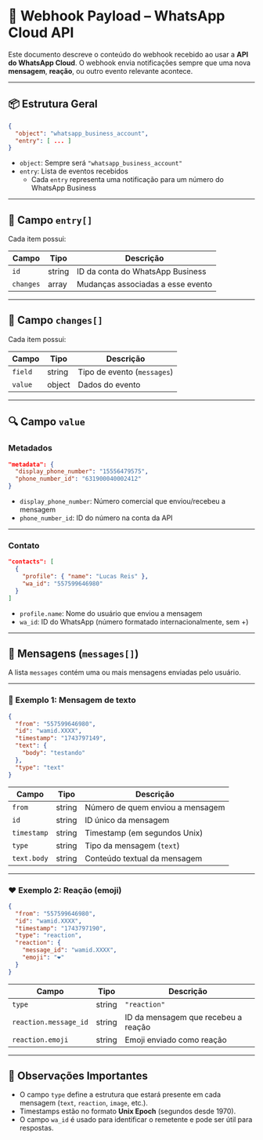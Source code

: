 
# 📄 Webhook Payload – WhatsApp Cloud API

Este documento descreve o conteúdo do webhook recebido ao usar a **API do WhatsApp Cloud**. O webhook envia notificações sempre que uma nova **mensagem**, **reação**, ou outro evento relevante acontece.

---

## 📦 Estrutura Geral

```json
{
  "object": "whatsapp_business_account",
  "entry": [ ... ]
}
```

- `object`: Sempre será `"whatsapp_business_account"`
- `entry`: Lista de eventos recebidos
  - Cada `entry` representa uma notificação para um número do WhatsApp Business

---

## 🔁 Campo `entry[]`

Cada item possui:

| Campo         | Tipo    | Descrição                                      |
|---------------|---------|-----------------------------------------------|
| `id`          | string  | ID da conta do WhatsApp Business               |
| `changes`     | array   | Mudanças associadas a esse evento              |

---

## 🔄 Campo `changes[]`

Cada item possui:

| Campo       | Tipo    | Descrição                     |
|-------------|---------|-------------------------------|
| `field`     | string  | Tipo de evento (`messages`)   |
| `value`     | object  | Dados do evento               |

---

## 🔍 Campo `value`

### Metadados

```json
"metadata": {
  "display_phone_number": "15556479575",
  "phone_number_id": "631900040002412"
}
```

- `display_phone_number`: Número comercial que enviou/recebeu a mensagem
- `phone_number_id`: ID do número na conta da API

---

### Contato

```json
"contacts": [
  {
    "profile": { "name": "Lucas Reis" },
    "wa_id": "557599646980"
  }
]
```

- `profile.name`: Nome do usuário que enviou a mensagem
- `wa_id`: ID do WhatsApp (número formatado internacionalmente, sem +)

---

## 💬 Mensagens (`messages[]`)

A lista `messages` contém uma ou mais mensagens enviadas pelo usuário.

---

### 📄 Exemplo 1: Mensagem de texto

```json
{
  "from": "557599646980",
  "id": "wamid.XXXX",
  "timestamp": "1743797149",
  "text": {
    "body": "testando"
  },
  "type": "text"
}
```

| Campo       | Tipo    | Descrição                                      |
|-------------|---------|-----------------------------------------------|
| `from`      | string  | Número de quem enviou a mensagem               |
| `id`        | string  | ID único da mensagem                           |
| `timestamp` | string  | Timestamp (em segundos Unix)                   |
| `type`      | string  | Tipo da mensagem (`text`)                      |
| `text.body` | string  | Conteúdo textual da mensagem                   |

---

### ❤️ Exemplo 2: Reação (emoji)

```json
{
  "from": "557599646980",
  "id": "wamid.XXXX",
  "timestamp": "1743797190",
  "type": "reaction",
  "reaction": {
    "message_id": "wamid.XXXX",
    "emoji": "❤️"
  }
}
```

| Campo                 | Tipo    | Descrição                                      |
|-----------------------|---------|-----------------------------------------------|
| `type`                | string  | `"reaction"`                                   |
| `reaction.message_id` | string  | ID da mensagem que recebeu a reação           |
| `reaction.emoji`      | string  | Emoji enviado como reação                      |

---

## 🧠 Observações Importantes

- O campo `type` define a estrutura que estará presente em cada mensagem (`text`, `reaction`, `image`, etc.).
- Timestamps estão no formato **Unix Epoch** (segundos desde 1970).
- O campo `wa_id` é usado para identificar o remetente e pode ser útil para respostas.
